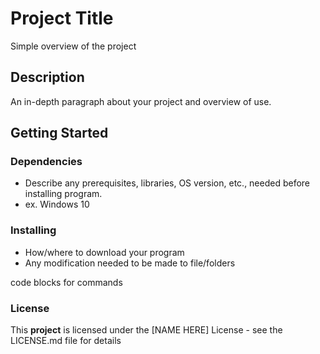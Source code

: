 # Project Title

Simple overview of the project

## Description
An in-depth paragraph about your project and overview of use.

## Getting Started
### Dependencies
- Describe any prerequisites, libraries, OS version, etc., needed before installing program.
- ex. Windows 10

### Installing
- How/where to download your program
- Any modification needed to be made to file/folders

code blocks for commands

### License

This **project** is licensed under the [NAME HERE] License - see the LICENSE.md file for details
